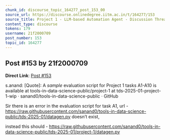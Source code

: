 ```yaml
---
chunk_id: discourse_topic_164277_post_153_00
source_url: https://discourse.onlinedegree.iitm.ac.in/t/164277/153
source_title: Project 1 - LLM-based Automation Agent - Discussion Thread [TDS Jan 2025]
content_type: discourse
tokens: 179
username: 21f2000709
post_number: 153
topic_id: 164277
---
```


## Post #153 by 21f2000709

**Direct Link**: [Post #153](https://discourse.onlinedegree.iitm.ac.in/t/164277/153)

s.anand:
[Quote]: 
A *sample* evaluation script for Project 1 tasks A1-A10 is available at tools-in-data-science-public/project-1 at tds-2025-01-project-1-wip · sanand0/tools-in-data-science-public · GitHub

Sir there is an error in the evaluation script for task A1, url - https://raw.githubusercontent.com/sanand0/tools-in-data-science-public/tds-2025-01/datagen.py doesn’t exist,

instead this should - https://raw.githubusercontent.com/sanand0/tools-in-data-science-public/tds-2025-01/project-1/datagen.py
